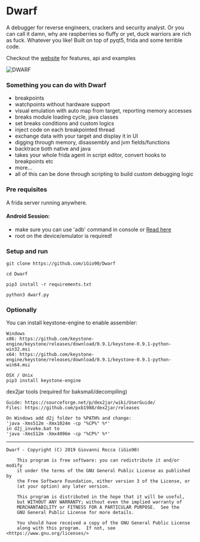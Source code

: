 # Dwarf

A debugger for reverse engineers, crackers and security analyst.
Or you can call it damn, why are raspberries so fluffy or yet, duck warriors are rich as fuck. Whatever you like!
Built on top of pyqt5, frida and some terrible code.

Checkout the [website](https://igio90.github.io/Dwarf/) for features, api and examples

![DWARF](https://i.imgur.com/rbOwjh5.png)

### Something you can do with Dwarf
* breakpoints
* watchpoints without hardware support
* visual emulation with auto map from target, reporting memory accesses
* breaks module loading cycle, java classes
* set breaks conditions and custom logics
* inject code on each breakpointed thread
* exchange data with your target and display it in UI
* digging through memory, disassembly and jvm fields/functions
* backtrace both native and java
* takes your whole frida agent in script editor, convert hooks to breakpoints etc 
* more... 
* all of this can be done through scripting to build custom debugging logic

### Pre requisites
A frida server running anywhere.

#### Android Session:
  + make sure you can use 'adb' command in console or [Read here](https://www.xda-developers.com/adb-fastboot-any-directory-windows-linux/)
  + root on the device/emulator is required!

### Setup and run

```
git clone https://github.com/iGio90/Dwarf

cd Dwarf

pip3 install -r requirements.txt

python3 dwarf.py
```

### Optionally

You can install keystone-engine to enable assembler:

```
Windows
x86: https://github.com/keystone-engine/keystone/releases/download/0.9.1/keystone-0.9.1-python-win32.msi
x64: https://github.com/keystone-engine/keystone/releases/download/0.9.1/keystone-0.9.1-python-win64.msi

OSX / Unix
pip3 install keystone-engine
```

dex2jar tools (required for baksmali/decompiling)
```
Guide: https://sourceforge.net/p/dex2jar/wiki/UserGuide/
Files: https://github.com/pxb1988/dex2jar/releases

On Windows add d2j folder to %PATH% and change:
'java -Xms512m -Xmx1024m -cp "%CP%" %*'
in d2j_invoke.bat to
'java -Xms512m -Xmx4096m -cp "%CP%" %*'
```

----

```
Dwarf - Copyright (C) 2019 Giovanni Rocca (iGio90)

    This program is free software: you can redistribute it and/or modify
    it under the terms of the GNU General Public License as published by
    the Free Software Foundation, either version 3 of the License, or
    (at your option) any later version.

    This program is distributed in the hope that it will be useful,
    but WITHOUT ANY WARRANTY; without even the implied warranty of
    MERCHANTABILITY or FITNESS FOR A PARTICULAR PURPOSE.  See the
    GNU General Public License for more details.

    You should have received a copy of the GNU General Public License
    along with this program.  If not, see <https://www.gnu.org/licenses/>
```

